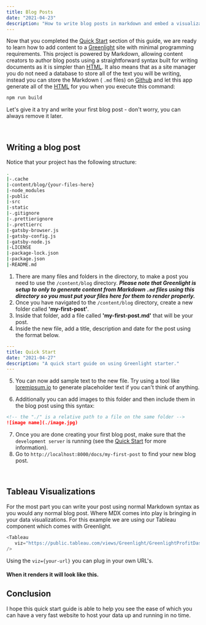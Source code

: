 ```yaml
---
title: Blog Posts
date: "2021-04-23"
description: "How to write blog posts in markdown and embed a visualization"
---
```


Now that you completed the [Quick Start](/docs/quick-start) section of this guide, we are ready to learn how to add
content to a [Greenlight](/) site with minimal programming requirements. This project is powered by <Ext color="has-text-md" to="https://www.markdownguide.org/">Markdown</Ext>, allowing content creators to author blog posts using a straightforward syntax built for writing documents as it is simpler than [HTML](https://html.com/). It also means that as a site manager you do not need a database to store all of the text you will be writing, instead you can store the <Ext color="has-text-md" to="https://www.markdownguide.org/">Markdown</Ext> ( `.md` files) on [Github](https://github.com/) and let this app generate all of the [HTML](https://html.com/) for you when you execute this command:

```bash
npm run build
```

Let's give it a try and write your first blog post - don't worry, you can always remove it later.

<br/>

## Writing a blog post

Notice that your project has the following structure:

```bash {3}
.
|-.cache
|-content/blog/{your-files-here}
|-node_modules
|-public
|-src
|-static
|-.gitignore
|-.prettierignore
|-.prettierrc
|-gatsby-browser.js
|-gatsby-config.js
|-gatsby-node.js
|-LICENSE
|-package-lock.json
|-package.json
|-README.md
```

1. There are many files and folders in the directory, to make a post you need to use the `/content/blog` directory. ***Please note that Greenlight is setup to only to generate content from Markdown `.md` files using this directory so you must put your files here for them to render properly.***
2. Once you have navigated to the `/content/blog` directory, create a new folder called **'my-first-post'**.
3. Inside that folder, add a file called **'my-first-post.md'** that will be your post.
4. Inside the new file, add a title, description and date for the post using the format below.

```yaml
---
title: Quick Start
date: "2021-04-27"
description: "A quick start guide on using Greenlight starter."
---
```
5. You can now add sample text to the new file. Try using a tool like [loremipsum.io](https://loremipsum.io/) to generate placeholder text if you can't think of anything.

6. Additionally you can add images to this folder and then include them in the blog post using this syntax:
```markdown
<!-- the "./" is a relative path to a file on the same folder -->
![image name](./image.jpg)
```
7. Once you are done creating your first blog post, make sure that the `development server` is running (see the [Quick Start](/docs/quick-start/#scripts) for more information).
8. Go to `http://localhost:8000/docs/my-first-post` to find your new blog post.

<br/>

## Tableau Visualizations

For the most part you can write your post using normal Markdown syntax as you would any normal blog post. Where MDX comes into play is bringing in your data visualizations. For this example we are using our Tableau component which comes with Greenlight.

```js {numberLines}
<Tableau
   viz="https://public.tableau.com/views/Greenlight/GreenlightProfitDashboard"
/>
```

Using the `viz={your-url}` you can plug in your own URL's.

#### When it renders it will look like this.

<Tableau
   viz="https://public.tableau.com/views/Greenlight/GreenlightProfitDashboard"
/>

## Conclusion

I hope this quick start guide is able to help you see the ease of which you can have a very fast website to host your data up and running in no time.

